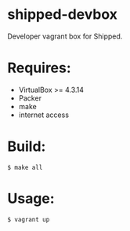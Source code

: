 shipped-devbox
==============

Developer vagrant box for Shipped.

# Requires:
* VirtualBox >= 4.3.14
* Packer
* make
* internet access

# Build:

```
$ make all
```

# Usage:

```
$ vagrant up
```
